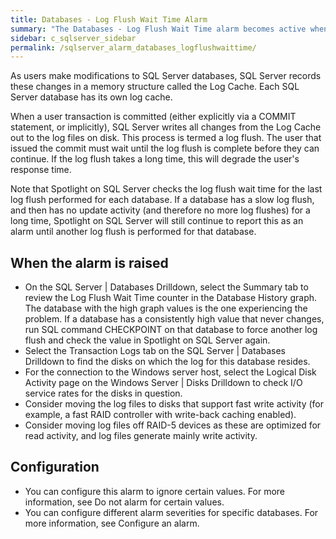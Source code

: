 ```yaml
---
title: ﻿Databases - Log Flush Wait Time Alarm
summary: "The Databases - Log Flush Wait Time alarm becomes active when the duration of the last log flush for a database exceeds a threshold."
sidebar: c_sqlserver_sidebar
permalink: /sqlserver_alarm_databases_logflushwaittime/
---
```



As users make modifications to SQL Server databases, SQL Server records these changes in a memory structure called the Log Cache. Each SQL Server database has its own log cache.

When a user transaction is committed (either explicitly via a COMMIT statement, or implicitly), SQL Server writes all changes from the Log Cache out to the log files on disk. This process is termed a log flush. The user that issued the commit must wait until the log flush is complete before they can continue. If the log flush takes a long time, this will degrade the user's response time.

Note that Spotlight on SQL Server checks the log flush wait time for the last log flush performed for each database. If a database has a slow log flush, and then has no update activity (and therefore no more log flushes) for a long time, Spotlight on SQL Server will still continue to report this as an alarm until another log flush is performed for that database.

## When the alarm is raised

* On the SQL Server \| Databases Drilldown, select the Summary tab to review the Log Flush Wait Time counter in the Database History graph. The database with the high graph values is the one experiencing the problem. If a database has a consistently high value that never changes, run SQL command CHECKPOINT on that database to force another log flush and check the value in Spotlight on SQL Server again.
* Select the Transaction Logs tab on the SQL Server \| Databases Drilldown to find the disks on which the log for this database resides.
* For the connection to the Windows server host, select the Logical Disk Activity page on the Windows Server \| Disks Drilldown to check I/O service rates for the disks in question.
* Consider moving the log files to disks that support fast write activity (for example, a fast RAID controller with write-back caching enabled).
* Consider moving log files off RAID-5 devices as these are optimized for read activity, and log files generate mainly write activity.

## Configuration

* You can configure this alarm to ignore certain values. For more information, see Do not alarm for certain values.
* You can configure different alarm severities for specific databases. For more information, see Configure an alarm.
